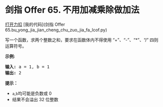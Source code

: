 # 剑指 Offer 65. 不用加减乘除做加法

[打开力扣](https://leetcode.cn/problems/bu-yong-jia-jian-cheng-chu-zuo-jia-fa-lcof) [我的代码](剑指 Offer 65.bu_yong_jia_jian_cheng_chu_zuo_jia_fa_lcof.py)

写一个函数，求两个整数之和，要求在函数体内不得使用 &ldquo;+&rdquo;、&ldquo;-&rdquo;、&ldquo;*&rdquo;、&ldquo;/&rdquo; 四则运算符号。



<strong>示例:</strong>

<pre><strong>输入:</strong> a = 1, b = 1
<strong>输出:</strong> 2</pre>



<strong>提示：</strong>

<ul>
	<li><code>a</code>,<code>b</code>均可能是负数或 0</li>
	<li>结果不会溢出 32 位整数</li>
</ul>
